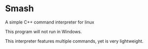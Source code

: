 # Smash
A simple C++ command interpreter for linux

This program will not run in Windows.

This interpreter features multiple commands, yet is very lightweight.
